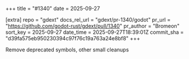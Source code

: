 +++
title = "#1340"
date = 2025-09-27

[extra]
repo = "gdext"
docs_rel_url = "gdext/pr-1340/godot"
pr_url = "https://github.com/godot-rust/gdext/pull/1340"
pr_author = "Bromeon"
sort_key = 2025-09-27
date_time = 2025-09-27T18:39:01Z
commit_sha = "d39fa575eb950230394c97f76c19a763a24e8bf8"
+++

Remove deprecated symbols, other small cleanups
